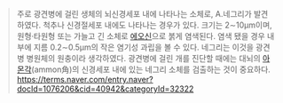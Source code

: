 > 주로 광견병에 걸린 생체의 뇌신경세포 내에 나타나는 소체로, A.네그리가 발견하였다. 척추나 신경절세포 내에도 나타나는 경우가 있다. 크기는 2∼10μm이며, 원형·타원형 또는 가늘고 긴 소체로 [에오신](https://terms.naver.com/entry.naver?docId=1125375&ref=y)으로 붉게 염색된다. 염색 됐을 경우 내부에 지름 0.2∼0.5μm의 작은 염기성 과립을 볼 수 있다. 네그리는 이것을 광견병 병원체의 원충이라 생각하였다. 광견병에 걸린 개를 진단할 때에는 대뇌의 [아몬각](https://terms.naver.com/entry.naver?docId=1123170&ref=y)(ammon角)의 신경세포 내에 있는 네그리 소체를 검출하는 것이 중요하다.
> https://terms.naver.com/entry.naver?docId=1076206&cid=40942&categoryId=32322